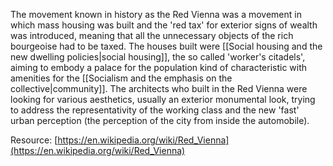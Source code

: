 ---
---

The movement known in history as the Red Vienna was a movement in which mass housing was built and the 'red tax' for exterior signs of wealth was introduced, meaning that all the unnecessary objects of the rich bourgeoise had to be taxed. The houses built were [[Social housing and the new dwelling policies|social housing]], the so called 'worker's citadels', aiming to embody a palace for the population kind of characteristic with amenities for the [[Socialism and the emphasis on the collective|community]]. The architects who built in the Red Vienna were looking for various aesthetics, usually an exterior monumental look, trying to address the representativity of the working class and the new 'fast' urban perception (the perception of the city from inside the automobile).

Resource: [https://en.wikipedia.org/wiki/Red_Vienna](https://en.wikipedia.org/wiki/Red_Vienna)